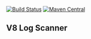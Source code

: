 [![Build Status](https://travis-ci.org/ripreal/V8LogScanner.svg?branch=master)](https://travis-ci.org/ripreal/V8LogScanner)
[![Maven Central](https://img.shields.io/maven-central/v/org.apache.maven/apache-maven.svg)]()
## V8 Log Scanner 

